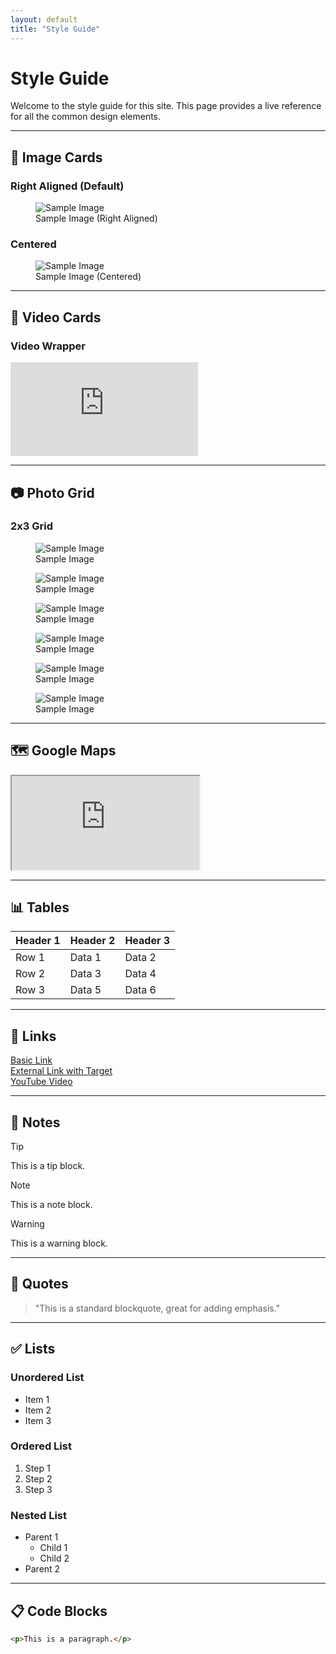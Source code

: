 ```yaml
---
layout: default
title: "Style Guide"
---
```


# Style Guide

Welcome to the style guide for this site. This page provides a live reference for all the common design elements.

---

## 📸 Image Cards

### Right Aligned (Default)

<div class="image-card-wrapper right">
  <figure class="media-card">
    <img src="/assets/sample-image.jpg" alt="Sample Image">
    <figcaption>Sample Image (Right Aligned)</figcaption>
  </figure>
</div>

### Centered

<div class="image-card-wrapper center">
  <figure class="media-card">
    <img src="/assets/sample-image.jpg" alt="Sample Image">
    <figcaption>Sample Image (Centered)</figcaption>
  </figure>
</div>

---

## 🎥 Video Cards

### Video Wrapper

<div class="video-wrapper">
  <iframe src="https://www.youtube.com/embed/dQw4w9WgXcQ" frameborder="0" allowfullscreen></iframe>
</div>

---

## 📷 Photo Grid

### 2x3 Grid

<div class="photo-grid">
  <figure class="media-card">
    <img src="/assets/sample-image.jpg" alt="Sample Image">
    <figcaption>Sample Image</figcaption>
  </figure>
  <figure class="media-card">
    <img src="/assets/sample-image.jpg" alt="Sample Image">
    <figcaption>Sample Image</figcaption>
  </figure>
  <figure class="media-card">
    <img src="/assets/sample-image.jpg" alt="Sample Image">
    <figcaption>Sample Image</figcaption>
  </figure>
  <figure class="media-card">
    <img src="/assets/sample-image.jpg" alt="Sample Image">
    <figcaption>Sample Image</figcaption>
  </figure>
  <figure class="media-card">
    <img src="/assets/sample-image.jpg" alt="Sample Image">
    <figcaption>Sample Image</figcaption>
  </figure>
  <figure class="media-card">
    <img src="/assets/sample-image.jpg" alt="Sample Image">
    <figcaption>Sample Image</figcaption>
  </figure>
</div>

---

## 🗺️ Google Maps

<div class="map-container">
    <iframe 
        src="https://www.google.com/maps/embed?pb=!1m18!1m12!1m3!1d1977976.174727654!2d53.41396897996718!3d23.611119477532732!2m3!1f0!2f0!3f0!3m2!1i1024!2i768!4f13.1!3m3!1m2!1s0x3e60f5ecce45370f%3A0x70a1de321e2fa852!2sMilky%20Way%20spot!5e0!3m2!1sen!2sae!4v1746701250616!5m2!1sen!2sae"
        allowfullscreen="" 
        loading="lazy" 
        referrerpolicy="no-referrer-when-downgrade">
    </iframe>
</div>

---

## 📊 Tables

| Header 1 | Header 2 | Header 3 |
|----------|----------|----------|
| Row 1    | Data 1   | Data 2   |
| Row 2    | Data 3   | Data 4   |
| Row 3    | Data 5   | Data 6   |

---

## 🔗 Links

[Basic Link](https://example.com)  
[External Link with Target](https://example.com "External Link")  
[YouTube Video](https://www.youtube.com/watch?v=dQw4w9WgXcQ)

---

## 📝 Notes

> [!TIP]
> This is a tip block.

> [!NOTE]
> This is a note block.

> [!WARNING]
> This is a warning block.

---

## 📜 Quotes

> "This is a standard blockquote, great for adding emphasis."

---

## ✅ Lists

### Unordered List
- Item 1
- Item 2
- Item 3

### Ordered List
1. Step 1
2. Step 2
3. Step 3

### Nested List
- Parent 1
  - Child 1
  - Child 2
- Parent 2

---

## 📋 Code Blocks

```html
<p>This is a paragraph.</p>
